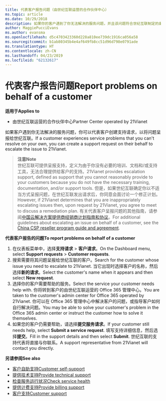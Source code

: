 ```yaml
---
title: 代表客户报告问题（由世纪互联运营的合作伙伴中心）
ms.topic: article
ms.date: 10/29/2018
description: 如果你的客户遇到了你无法解决的服务问题，并且该问题符合世纪互联制定的条件，请为他们提出支持请求。
author: MaggiePucciEvans
ms.author: evansma
ms.openlocfilehash: d5c4703423360d228a810ee739dc1916ca056a58
ms.sourcegitcommit: b1ab80345b4e4af649fb8cc51d96d798e0791ade
ms.translationtype: HT
ms.contentlocale: zh-CN
ms.lasthandoff: 04/23/2019
ms.locfileid: "62132617"
---
```

# <a name="report-problems-on-behalf-of-a-customer"></a><span data-ttu-id="087cd-103">代表客户报告问题</span><span class="sxs-lookup"><span data-stu-id="087cd-103">Report problems on behalf of a customer</span></span>

<span data-ttu-id="087cd-104">**适用于**</span><span class="sxs-lookup"><span data-stu-id="087cd-104">**Applies to**</span></span>

-   <span data-ttu-id="087cd-105">由世纪互联运营的合作伙伴中心</span><span class="sxs-lookup"><span data-stu-id="087cd-105">Partner Center operated by 21Vianet</span></span>


<span data-ttu-id="087cd-106">如果客户遇到你无法解决的服务问题，你可以代表客户创建支持请求，以将问题呈报给世纪互联。</span><span class="sxs-lookup"><span data-stu-id="087cd-106">If a customer experiences service problems that you can't resolve on your own, you can create a support request on their behalf to escalate the issue to 21Vianet.</span></span>

><span data-ttu-id="087cd-107">**注意**</span><span class="sxs-lookup"><span data-stu-id="087cd-107">**Note**</span></span><br><span data-ttu-id="087cd-108">世纪互联可提供呈报支持，定义为由于你没有必要的培训、文档和/或支持工具，无法合理提供给客户的支持。</span><span class="sxs-lookup"><span data-stu-id="087cd-108">21Vianet provides escalation support, defined as support that you cannot reasonably provide to your customers because you do not have the necessary training, documentation, and/or support tools.</span></span> <span data-ttu-id="087cd-109">但是，如果世纪互联确定你以不适当方式呈报问题，在世纪互联发出请求后，你同意会面讨论一个修正计划。</span><span class="sxs-lookup"><span data-stu-id="087cd-109">However, if 21Vianet determines that you are inappropriately escalating issues then, upon request by 21Vianet, you agree to meet to discuss a remediation plan.</span></span> <span data-ttu-id="087cd-110">有关代表客户呈报问题的其他指南，请参阅[中国云解决方案提供商经销商计划指南和协议](csp-program-guide-and-agreements.md)。</span><span class="sxs-lookup"><span data-stu-id="087cd-110">For additional guidelines about escalating an issue on behalf of a customer, see the [China CSP reseller program guide and agreement](csp-program-guide-and-agreements.md).</span></span>


<span data-ttu-id="087cd-111">**代表客户报告的问题**</span><span class="sxs-lookup"><span data-stu-id="087cd-111">**To report problems on behalf of a customer**</span></span>

1. <span data-ttu-id="087cd-112">在仪表板菜单中，选择**支持请求** &gt; **客户请求**。</span><span class="sxs-lookup"><span data-stu-id="087cd-112">On the Dashboard menu, select **Support requests** &gt; **Customer requests**.</span></span>
2. <span data-ttu-id="087cd-113">搜索需要将其问题呈报给世纪互联的客户。</span><span class="sxs-lookup"><span data-stu-id="087cd-113">Search for the customer whose issue you need to escalate to 21Vianet.</span></span> <span data-ttu-id="087cd-114">当它出现时选择客户的名称，然后选择**新的请求**。</span><span class="sxs-lookup"><span data-stu-id="087cd-114">Select the customer's name when it appears and then select **New request**.</span></span>
3. <span data-ttu-id="087cd-115">选择你的客户需要帮助的服务。</span><span class="sxs-lookup"><span data-stu-id="087cd-115">Select the service your customer needs help with.</span></span> <span data-ttu-id="087cd-116">你将转到客户的由世纪互联运营的 Office 365 管理中心。</span><span class="sxs-lookup"><span data-stu-id="087cd-116">You are taken to the customer's admin center for Office 365 operated by 21Vianet.</span></span> <span data-ttu-id="087cd-117">你可以在 Office 365 管理中心中解决客户的问题，或指导客户如何自行解决问题。</span><span class="sxs-lookup"><span data-stu-id="087cd-117">You may be able to solve your customer's problem in the Office 365 admin center or instruct the customer how to solve it themselves.</span></span>
4. <span data-ttu-id="087cd-118">如果您的客户仍需要帮助，请选择**提交服务请求**。</span><span class="sxs-lookup"><span data-stu-id="087cd-118">If your customer still needs help, select **Submit a service request**.</span></span> <span data-ttu-id="087cd-119">填写支持详细信息，然后选择**提交**。</span><span class="sxs-lookup"><span data-stu-id="087cd-119">Fill in the support details and then select **Submit**.</span></span> <span data-ttu-id="087cd-120">世纪互联的支持代表将直接与你联系。</span><span class="sxs-lookup"><span data-stu-id="087cd-120">A support representative from 21Vianet will contact you directly.</span></span>

<span data-ttu-id="087cd-121">**另请参阅**</span><span class="sxs-lookup"><span data-stu-id="087cd-121">**See also**</span></span>

-   [<span data-ttu-id="087cd-122">客户自助支持</span><span class="sxs-lookup"><span data-stu-id="087cd-122">Customer self-support</span></span>](customer-self-support.md)
-   [<span data-ttu-id="087cd-123">提供技术支持</span><span class="sxs-lookup"><span data-stu-id="087cd-123">Provide technical support</span></span>](provide-technical-support.md)
-   [<span data-ttu-id="087cd-124">检查服务运行状况</span><span class="sxs-lookup"><span data-stu-id="087cd-124">Check service health</span></span>](check-service-health.md)
-   [<span data-ttu-id="087cd-125">提供计费支持</span><span class="sxs-lookup"><span data-stu-id="087cd-125">Provide billing support</span></span>](provide-billing-support.md)
-   [<span data-ttu-id="087cd-126">客户支持</span><span class="sxs-lookup"><span data-stu-id="087cd-126">Customer support</span></span>](customer-support.md)